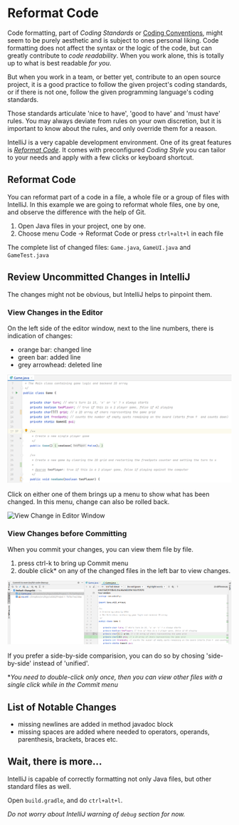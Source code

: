 # Reformat Code

Code formatting, part of *Coding Standards* or
[Coding Conventions](https://en.wikipedia.org/wiki/Coding_conventions),
might seem to be purely aesthetic and is subject to ones personal liking.
Code formatting does not affect the syntax or the logic of the code, but can greatly
contribute to *code readability*. When you work alone, this is totally up
to what is best readable *for you*.

But when you work in a team, or better yet, contribute to an open source project,
it is a good practice to follow the given project's coding standards, or if
there is not one, follow the given programming language's coding standards.

Those standards articulate 'nice to have', 'good to have' and 'must have' rules.
You may always deviate from rules on your own discretion, but it is important
to know about the rules, and only override them for a reason.

IntelliJ is a very capable development environment. One of its great features is
*[Reformat Code](https://www.jetbrains.com/help/idea/reformat-and-rearrange-code.html#reformat_code)*.
It comes with preconfigured *Coding Style* you can tailor to your
needs and apply with a few clicks or keyboard shortcut.


## Reformat Code

You can reformat part of a code in a file, a whole file or a group of files with IntelliJ.
In this example we are going to reformat whole files, one by one, and observe the
difference with the help of Git.

1. Open Java files in your project, one by one.
1. Choose menu Code -> Reformat Code or press ```ctrl+alt+l``` in each file

The complete list of changed files: ```Game.java```, ```GameUI.java``` and ```GameTest.java```


## Review Uncommitted Changes in IntelliJ

The changes might not be obvious, but IntelliJ helps to pinpoint them.

### View Changes in the Editor

On the left side of the editor window, next to the line numbers, there is indication of changes:

* orange bar: changed line
* green bar: added line
* grey arrowhead: deleted line

![VCS Changes in Editor Window](../../resources/02/intellij-editor-vcs-changes.png "VCS Changes in Editor Window")

Click on either one of them brings up a menu to show what has been changed. In this menu, change can also be rolled back.

![View Change in Editor Window](../../resources/02/intellij-editor-vcs-view-change.png "View Change in Editor Window")


### View Changes before Committing

When you commit your changes, you can view them file by file.

1. press ctrl-k to bring up Commit menu
1. double click* on any of the changed files in the left bar to view changes.

![View Changes before Commit](../../resources/02/intellij-view-changes-before-commit.png "View Changes before Commit")

If you prefer a side-by-side comparision, you can do so by chosing 'side-by-side' instead of 'unified'.

\**You need to double-click only once, then you can view other files with a single click while in the Commit menu*


## List of Notable Changes

* missing newlines are added in method javadoc block
* missing spaces are added where needed to operators, operands, parenthesis, brackets, braces etc.


## Wait, there is more...
IntelliJ is capable of correctly formatting not only Java files, but other standard files as well.

Open ```build.gradle```, and do ```ctrl+alt+l```.

*Do not worry about IntelliJ warning of ```debug``` section for now.* 